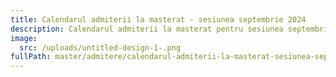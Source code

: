 ```yaml
---
title: Calendarul admiterii la masterat - sesiunea septembrie 2024
description: Calendarul admiterii la masterat pentru sesiunea septembrie 2024
image:
  src: /uploads/untitled-design-1-.png
fullPath: master/admitere/calendarul-admiterii-la-masterat-sesiunea-septembrie
---
```

<Timeline slug="admitere-master-sesiunea-septembrie"></Timeline>
